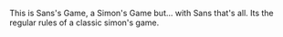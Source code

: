This is Sans's Game, a Simon's Game but... with Sans that's all. Its the regular rules of a classic simon's game.
